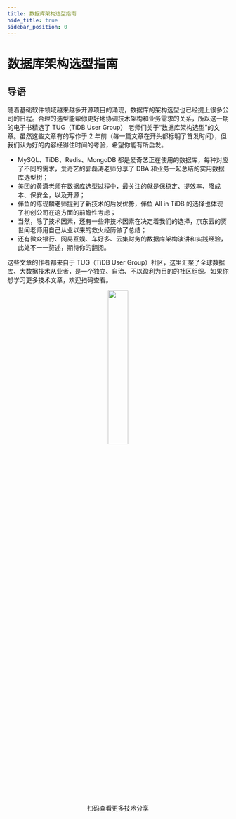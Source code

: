 ```yaml
---
title: 数据库架构选型指南
hide_title: true
sidebar_position: 0
---
```


# 数据库架构选型指南

## 导语

随着基础软件领域越来越多开源项目的涌现，数据库的架构选型也已经提上很多公司的日程。合理的选型能帮你更好地协调技术架构和业务需求的关系，所以这一期的电子书精选了 TUG（TiDB User Group） 老师们关于“数据库架构选型”的文章。虽然这些文章有的写作于 2 年前（每一篇文章在开头都标明了首发时间），但我们认为好的内容经得住时间的考验，希望你能有所启发。

- MySQL、TiDB、Redis、MongoDB 都是爱奇艺正在使用的数据库，每种对应了不同的需求，爱奇艺的郭磊涛老师分享了 DBA 和业务一起总结的实用数据库选型树；
- 美团的黄潇老师在数据库选型过程中，最关注的就是保稳定、提效率、降成本、保安全，以及开源；
- 伴鱼的陈现麟老师提到了新技术的后发优势，伴鱼 All in TiDB 的选择也体现了初创公司在这方面的前瞻性考虑；
- 当然，除了技术因素，还有一些非技术因素在决定着我们的选择，京东云的贾世闻老师用自己从业以来的救火经历做了总结；
- 还有微众银行、网易互娱、车好多、云集财务的数据库架构演讲和实践经验，此处不一一赘述，期待你的翻阅。

这些文章的作者都来自于 TUG（TiDB User Group）社区，这里汇聚了全球数据库、大数据技术从业者，是一个独立、自治、不以盈利为目的的社区组织。如果你想学习更多技术文章，欢迎扫码查看。

<center>
    <img src="/img/db-selection/0-qcode.png" width="30%" />
    <div>
        扫码查看更多技术分享
        </div>
    </center>